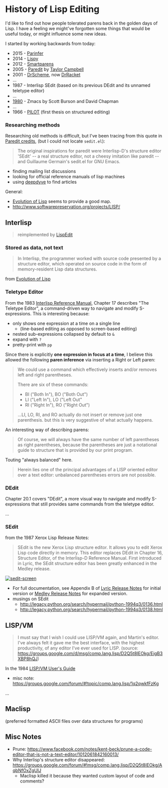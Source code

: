 # History of Lisp Editing

I'd like to find out how people tolerated parens back in the golden days of
Lisp. I have a feeling we might've forgotten some things that would be useful
today, or might influence some new ideas.

I started by working backwards from today:

- 2015 - [Parinfer]
- 2014 - [Lispy]
- 2012 - [Smartparens]
- 2005 - [Paredit] by [Taylor Campbell]
- 2001 - [DrScheme], now [DrRacket]
- ...
- 1987 - Interlisp SEdit (based on its previous DEdit and its unnamed teletype editor)
- ...
- [1980](https://news.ycombinator.com/item?id=10548242) - Zmacs by Scott Burson and David Chapman
- ...
- 1966 - [PILOT] (first thesis on structured editing)

### Researching methods

Researching old methods is difficult, but I've been tracing from this quote in
[Paredit credits], (but I could not locate `sedit.el`):

> The original inspirations for paredit were Interlisp-D's structure
> editor 'SEdit' -- a real structure editor, not a cheesy imitation like
> paredit -- and Guillaume Germain's sedit.el for GNU Emacs.

- finding mailing list discussions
- looking for official reference manuals of lisp machines
- using [deepdyve] to find articles

General:
  - [Evolution of Lisp] seems to provide a good map.
  - http://www.softwarepreservation.org/projects/LISP/

## Interlisp

> reimplemented by [LispEdit]

### Stored as data, not text

> In Interlisp, the programmer worked with source code presented by a structure
> editor, which operated on source code in the form of memory-resident Lisp data
> structures.

from [Evolution of Lisp]

### Teletype Editor

From the 1983 [Interlisp Reference Manual],
Chapter 17 describes "The Teletype Editor", a command-driven way to navigate and
modify S-expressions.  This is interesting because:

- only shows one expression at a time on a single line
  - (line-based editing as opposed to screen-based editing)
- nested sub-expressions collapsed by default to `&`
- expand with `?`
- pretty-print with `pp`

Since there is explicitly __one expression in focus at a time__, I believe this
allowed the following __paren inference__ via inserting a Right or Left paren:

> We could use a command which effectively inserts and/or removes left and right
> parentheses.
>
> There are six of these commands:
> - BI ("Both In"), BO ("Both Out")
> - LI ("Left In"), LO ("Left Out"
> - RI ("Right In"), RO ("Right Out")
>
> ...LI, LO, RI, and RO actually do not insert or remove just one parenthesis.
> but this is very suggestive of what actually happens.

An interesting way of describing parens:

> Of course, we will always have the same number of left parentheses as right
> parentheses, because the parentheses are just a notational guide to structure
> that is provided by our print program.

Touting "always balanced" here.

> Herein lies one of the principal advantages of a LISP oriented editor over a
> text editor: unbalanced parentheses errors are not possible.

### DEdit

Chapter 20.1 covers "DEdit", a more visual way to navigate and modify S-expressions
that still provides same commands from the teletype editor.

...

### SEdit

from the 1987 Xerox Lisp Release Notes:

> SEdit is the new Xerox Lisp structure editor. It allows you to edit
> Xerox Lisp code directly in memory.  This editor replaces DEdit in
> Chapter 16, Structure Editor, of the Interlisp-D Reference Manual.
> First introduced in Lyric, the SEdit structure editor has been greatly
> enhanced in the Medley release.

[![sedit-screen]][sedit-video]

- For full documentation, see Appendix B of [Lyric Release Notes] for initial
  version or [Medley Release Notes] for expanded version.
- musings on SEdit
  - http://legacy.python.org/search/hypermail/python-1994q3/0136.html
  - http://legacy.python.org/search/hypermail/python-1994q3/0138.html

## LISP/VM

> I must say that I wish I could use LISP/VM again, and Martin's editor. I've
> always felt it gave me the best interface, with the highest productivity, of any
> editor I've ever used for LISP.
> (source: https://groups.google.com/d/msg/comp.lang.lisp/D2Q5t8IEOkg/EjgB3XBP8hQJ)

In the 1984 [LISP/VM User's Guide]

- misc note: https://groups.google.com/forum/#!topic/comp.lang.lisp/1q2qwkfFzKg

...




## Maclisp

(preferred formatted ASCII files over data structures for programs)

## Misc Notes

- Prune: https://www.facebook.com/notes/kent-beck/prune-a-code-editor-that-is-not-a-text-editor/1012061842160013/
- Why Interlisp's structure editor disappeared: https://groups.google.com/forum/#!msg/comp.lang.lisp/D2Q5t8IEOkg/AqbNfOxZgUIJ
  - Maclisp killed it because they wanted custom layout of code and comments?

[Parinfer]:http://shaunlebron.github.io/parinfer/
[Lispy]:https://github.com/abo-abo/lispy
[Smartparens]:https://github.com/Fuco1/smartparens
[Paredit]:https://www.emacswiki.org/emacs/ParEdit
[Paredit credits]:http://mumble.net/~campbell/emacs/paredit.credits
[DrScheme]:http://www.ccs.neu.edu/racket/pubs/jfp01-fcffksf.pdf
[DrRacket]:https://docs.racket-lang.org/drracket/editor.html
[Taylor Campbell]:http://mumble.net/~campbell/
[PILOT]:https://dspace.mit.edu/bitstream/handle/1721.1/6905/AITR-221.pdf

[LispEdit]:https://github.com/blakemcbride/LispEdit/blob/master/EDIT.txt
[deepdyve]:https://www.deepdyve.com
[Evolution of Lisp]:https://www.csee.umbc.edu//courses/331/resources/papers/Evolution-of-Lisp.pdf
[Interlisp Reference Manual]:http://www.softwarepreservation.org/projects/LISP/interlisp-d/3100186-Interlisp_Oct83.pdf
[History of Interlisp discussion]:https://groups.google.com/forum/#!topic/comp.sys.xerox/FKG8f1cnWvI

[sedit-screen]:https://user-images.githubusercontent.com/116838/27450864-b4ffcf20-5752-11e7-90e4-1668709d0189.png
[sedit-video]:https://www.youtube.com/watch?v=2qsmF8HHskg
[Lyric Release Notes]:http://bitsavers.trailing-edge.com/pdf/xerox/interlisp-d/198706_Lyric/198706_3102434_Lyric_Release_Notes.pdf
[Medley Release Notes]:http://bitsavers.trailing-edge.com/pdf/xerox/interlisp-d/198809_Medley_1.0/400006_Lisp_Release_Notes_Medley_Release_1.0_Sep88.pdf

[An Introduction to to Medley]:https://archive.org/details/bitsavers_xeroxinter0AnIntroductiontoMedleyRelease2.0Feb92_9578080
[Medley]:http://top2bottom.net/medley.html

[LISP/VM User's Guide]:http://www.softwarepreservation.org/projects/LISP/ibm/SH20-6477_LispVMUG_Jul84.pdf
